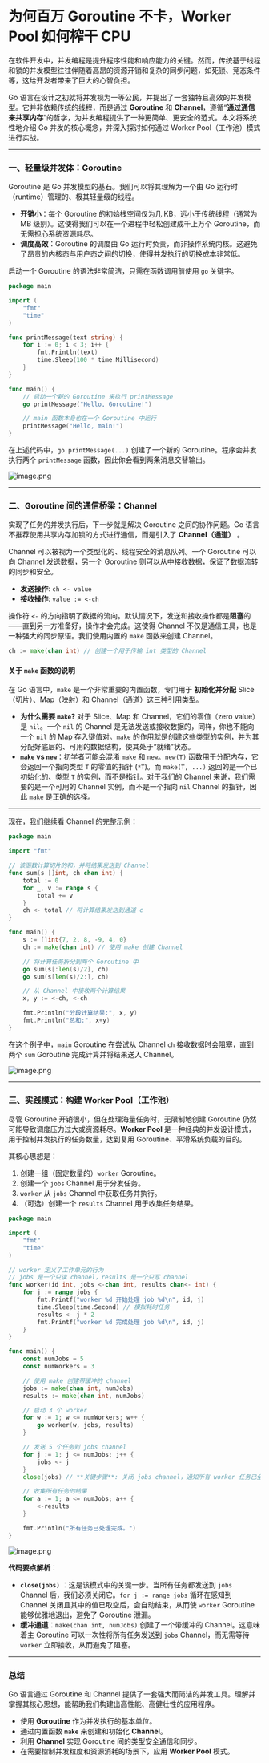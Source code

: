 # 为何百万 Goroutine 不卡，Worker Pool 如何榨干 CPU

在软件开发中，并发编程是提升程序性能和响应能力的关键。然而，传统基于线程和锁的并发模型往往伴随着高昂的资源开销和复杂的同步问题，如死锁、竞态条件等，这给开发者带来了巨大的心智负担。

Go 语言在设计之初就将并发视为一等公民，并提出了一套独特且高效的并发模型。它并非依赖传统的线程，而是通过 **Goroutine** 和 **Channel**，遵循“**通过通信来共享内存**”的哲学，为并发编程提供了一种更简单、更安全的范式。本文将系统性地介绍 Go 并发的核心概念，并深入探讨如何通过 Worker Pool（工作池）模式进行实战。

---

### **一、轻量级并发体：Goroutine**

Goroutine 是 Go 并发模型的基石。我们可以将其理解为一个由 Go 运行时（runtime）管理的、极其轻量级的线程。

- **开销小**：每个 Goroutine 的初始栈空间仅为几 KB，远小于传统线程（通常为 MB 级别）。这使得我们可以在一个进程中轻松创建成千上万个 Goroutine，而无需担心系统资源耗尽。
- **调度高效**：Goroutine 的调度由 Go 运行时负责，而非操作系统内核。这避免了昂贵的内核态与用户态之间的切换，使得并发执行的切换成本非常低。

启动一个 Goroutine 的语法非常简洁，只需在函数调用前使用 `go` 关键字。

```go
package main

import (
	"fmt"
	"time"
)

func printMessage(text string) {
	for i := 0; i < 3; i++ {
		fmt.Println(text)
		time.Sleep(100 * time.Millisecond)
	}
}

func main() {
	// 启动一个新的 Goroutine 来执行 printMessage
	go printMessage("Hello, Goroutine!")

	// main 函数本身也在一个 Goroutine 中运行
	printMessage("Hello, main!")
}
```

在上述代码中，`go printMessage(...)` 创建了一个新的 Goroutine。程序会并发执行两个 `printMessage` 函数，因此你会看到两条消息交替输出。

![image.png](https://p0-xtjj-private.juejin.cn/tos-cn-i-73owjymdk6/13990f3a46da4a49897138e6a7bf6104~tplv-73owjymdk6-jj-mark-v1:0:0:0:0:5o6Y6YeR5oqA5pyv56S-5Yy6IEAgbUNlbGw=:q75.awebp?policy=eyJ2bSI6MywidWlkIjoiMjI4MDgyOTk2NzE0Njc3OSJ9&rk3s=f64ab15b&x-orig-authkey=f32326d3454f2ac7e96d3d06cdbb035152127018&x-orig-expires=1754619437&x-orig-sign=r8s7cXk8tManVyZtWe9AiJZpRGM%3D)

---

### **二、Goroutine 间的通信桥梁：Channel**

实现了任务的并发执行后，下一步就是解决 Goroutine 之间的协作问题。Go 语言不推荐使用共享内存加锁的方式进行通信，而是引入了 **Channel（通道）** 。

Channel 可以被视为一个类型化的、线程安全的消息队列。一个 Goroutine 可以向 Channel 发送数据，另一个 Goroutine 则可以从中接收数据，保证了数据流转的同步和安全。

- **发送操作**: `ch <- value`
- **接收操作**: `value := <-ch`

操作符 `<-` 的方向指明了数据的流向。默认情况下，发送和接收操作都是**阻塞**的——直到另一方准备好，操作才会完成。这使得 Channel 不仅是通信工具，也是一种强大的同步原语。我们使用内置的 `make` 函数来创建 Channel。

```go
ch := make(chan int) // 创建一个用于传输 int 类型的 Channel
```

#### **关于 `make` 函数的说明**

在 Go 语言中，`make` 是一个非常重要的内置函数，专门用于 **初始化并分配** Slice（切片）、Map（映射）和 Channel（通道）这三种引用类型。

- **为什么需要 `make`?** 对于 Slice、Map 和 Channel，它们的零值（zero value）是 `nil`。一个 `nil` 的 Channel 是无法发送或接收数据的，同样，你也不能向一个 `nil` 的 Map 存入键值对。`make` 的作用就是创建这些类型的实例，并为其分配好底层的、可用的数据结构，使其处于“就绪”状态。
- **`make` vs `new`**：初学者可能会混淆 `make` 和 `new`。`new(T)` 函数用于分配内存，它会返回一个指向类型 `T` 的零值的指针 (`*T`)。而 `make(T, ...)` 返回的是一个已初始化的、类型 `T` 的实例，而不是指针。对于我们的 Channel 来说，我们需要的是一个可用的 Channel 实例，而不是一个指向 `nil` Channel 的指针，因此 `make` 是正确的选择。

---

现在，我们继续看 Channel 的完整示例：

```go
package main

import "fmt"

// 该函数计算切片的和，并将结果发送到 Channel
func sum(s []int, ch chan int) {
	total := 0
	for _, v := range s {
		total += v
	}
	ch <- total // 将计算结果发送到通道 c
}

func main() {
	s := []int{7, 2, 8, -9, 4, 0}
	ch := make(chan int) // 使用 make 创建 Channel

	// 将计算任务拆分到两个 Goroutine 中
	go sum(s[:len(s)/2], ch)
	go sum(s[len(s)/2:], ch)

	// 从 Channel 中接收两个计算结果
	x, y := <-ch, <-ch

	fmt.Println("分段计算结果:", x, y)
	fmt.Println("总和:", x+y)
}
```

在这个例子中，`main` Goroutine 在尝试从 Channel `ch` 接收数据时会阻塞，直到两个 `sum` Goroutine 完成计算并将结果送入 Channel。

![image.png](https://p0-xtjj-private.juejin.cn/tos-cn-i-73owjymdk6/c31aa6a6284449a79e5ed14368d98a80~tplv-73owjymdk6-jj-mark-v1:0:0:0:0:5o6Y6YeR5oqA5pyv56S-5Yy6IEAgbUNlbGw=:q75.awebp?policy=eyJ2bSI6MywidWlkIjoiMjI4MDgyOTk2NzE0Njc3OSJ9&rk3s=f64ab15b&x-orig-authkey=f32326d3454f2ac7e96d3d06cdbb035152127018&x-orig-expires=1754619437&x-orig-sign=eIAeeB2xJzgEqNH3ERD%2F3CUUtP8%3D)

---

### **三、实践模式：构建 Worker Pool（工作池）**

尽管 Goroutine 开销很小，但在处理海量任务时，无限制地创建 Goroutine 仍然可能导致调度压力过大或资源耗尽。**Worker Pool** 是一种经典的并发设计模式，用于控制并发执行的任务数量，达到复用 Goroutine、平滑系统负载的目的。

其核心思想是：

1.  创建一组（固定数量的）`worker` Goroutine。
2.  创建一个 `jobs` Channel 用于分发任务。
3.  `worker` 从 `jobs` Channel 中获取任务并执行。
4.  （可选）创建一个 `results` Channel 用于收集任务结果。

```go
package main

import (
	"fmt"
	"time"
)

// worker 定义了工作单元的行为
// jobs 是一个只读 channel，results 是一个只写 channel
func worker(id int, jobs <-chan int, results chan<- int) {
	for j := range jobs {
		fmt.Printf("worker %d 开始处理 job %d\n", id, j)
		time.Sleep(time.Second) // 模拟耗时任务
		results <- j * 2
		fmt.Printf("worker %d 完成处理 job %d\n", id, j)
	}
}

func main() {
	const numJobs = 5
	const numWorkers = 3

	// 使用 make 创建带缓冲的 channel
	jobs := make(chan int, numJobs)
	results := make(chan int, numJobs)

	// 启动 3 个 worker
	for w := 1; w <= numWorkers; w++ {
		go worker(w, jobs, results)
	}

	// 发送 5 个任务到 jobs channel
	for j := 1; j <= numJobs; j++ {
		jobs <- j
	}
	close(jobs) // **关键步骤**: 关闭 jobs channel，通知所有 worker 任务已全部分发完毕。

	// 收集所有任务的结果
	for a := 1; a <= numJobs; a++ {
		<-results
	}

    fmt.Println("所有任务已处理完成。")
}
```

![image.png](https://p0-xtjj-private.juejin.cn/tos-cn-i-73owjymdk6/e62619bc2b5941488776977d476e5930~tplv-73owjymdk6-jj-mark-v1:0:0:0:0:5o6Y6YeR5oqA5pyv56S-5Yy6IEAgbUNlbGw=:q75.awebp?policy=eyJ2bSI6MywidWlkIjoiMjI4MDgyOTk2NzE0Njc3OSJ9&rk3s=f64ab15b&x-orig-authkey=f32326d3454f2ac7e96d3d06cdbb035152127018&x-orig-expires=1754619437&x-orig-sign=05Cb2UT4kzQE71NxuVbaq68wEmc%3D)

**代码要点解析**：

- **`close(jobs)`** ：这是该模式中的关键一步。当所有任务都发送到 `jobs` Channel 后，我们必须关闭它。`for j := range jobs` 循环在感知到 Channel 关闭且其中的值已取空后，会自动结束，从而使 `worker` Goroutine 能够优雅地退出，避免了 Goroutine 泄漏。
- **缓冲通道**：`make(chan int, numJobs)` 创建了一个带缓冲的 Channel。这意味着主 Goroutine 可以一次性将所有任务发送到 `jobs` Channel，而无需等待 `worker` 立即接收，从而避免了阻塞。

---

### **总结**

Go 语言通过 Goroutine 和 Channel 提供了一套强大而简洁的并发工具。理解并掌握其核心思想，能帮助我们构建出高性能、高健壮性的应用程序。

- 使用 **Goroutine** 作为并发执行的基本单位。
- 通过内置函数 **`make`** 来创建和初始化 **Channel**。
- 利用 **Channel** 实现 Goroutine 间的类型安全通信和同步。
- 在需要控制并发粒度和资源消耗的场景下，应用 **Worker Pool** 模式。
